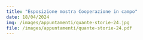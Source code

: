 ```yaml
---
title: "Esposizione mostra Cooperazione in campo"
date: 18/04/2024
img: /images/appuntamenti/quante-storie-24.jpg
file: /images/appuntamenti/quante-storie-24.pdf
---
```

